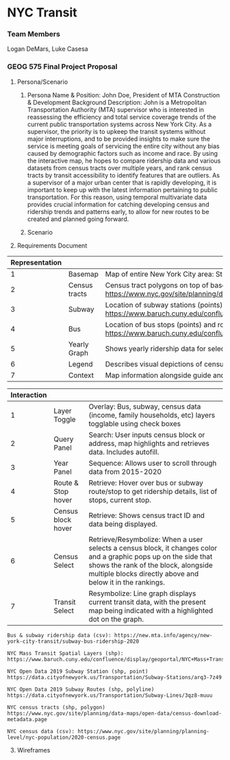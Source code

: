 # NYC Transit 

### Team Members
Logan DeMars, Luke Casesa

### GEOG 575 Final Project Proposal
1. Persona/Scenario
    1. Persona
    Name & Position: John Doe, President of MTA Construction & Development 
    Background Description: John is a Metropolitan Transportation Authority (MTA) supervisor who is interested in reassessing the efficiency and total service coverage trends of the current public transportation systems across New York City. As a supervisor, the priority is to upkeep the transit systems without major interruptions, and to be provided insights to make sure the service is meeting goals of servicing the entire city without any bias caused by demographic factors such as income and race. By using the interactive map, he hopes to compare ridership data and various datasets from census tracts over multiple years, and rank census tracts by transit accessibility to identify features that are outliers. 
	As a supervisor of a major urban center that is rapidly developing, it is important to keep up with the latest information pertaining to public transportation. For this reason, using temporal multivariate data provides crucial information for catching developing census and ridership trends and patterns early, to allow for new routes to be created and planned going forward. 

    2. Scenario
2. Requirements Document    

| Representation |               |                                                                                                                                                              |
| :------------- | :------------ | :----------------------------------------------------------------------------------------------------------------------------------------------------------- |
| 1              | Basemap       | Map of entire New York City area: Street view                                                                                                                |
| 2              | Census tracts | Census tract polygons on top of basemap and below subway/bus data https://www.nyc.gov/site/planning/data-maps/open-data/census-download-metadata.page        |
| 3              | Subway        | Location of subway stations (points) and routes (polylines) https://www.baruch.cuny.edu/confluence/display/geoportal/NYC+Mass+Transit+Spatial+Layers+Archive |
| 4              | Bus           | Location of bus stops (points) and routes (polylines) https://www.baruch.cuny.edu/confluence/display/geoportal/NYC+Mass+Transit+Spatial+Layers+Archive       |
| 5              | Yearly Graph  | Shows yearly ridership data for selected route/station, line graph.                                                                                          |
| 6              | Legend        | Describes visual depictions of census tracts, routes, and stops                                                                                              |
| 7              | Context       | Map information alongside guide and context for users                                                                                                        |

| Interaction |                    |                                                                                                                                                                                                                       |
| :---------- | :----------------- | :-------------------------------------------------------------------------------------------------------------------------------------------------------------------------------------------------------------------- |
| 1           | Layer Toggle       | Overlay: Bus, subway, census data (income, family households, etc) layers togglable using check boxes                                                                                                                 |
| 2           | Query Panel        | Search: User inputs census block or address, map highlights and retrieves data. Includes autofill.                                                                                                                    |
| 3           | Year Panel         | Sequence: Allows user to scroll through data from 2015-2020                                                                                                                                                           |
| 4           | Route & Stop hover | Retrieve: Hover over bus or subway route/stop to get ridership details, list of stops, current stop.                                                                                                                  |
| 5           | Census block hover | Retrieve: Shows census tract ID and data being displayed.                                                                                                                                                             |
| 6           | Census Select      | Retrieve/Resymbolize: When a user selects a census block, it changes color and a graphic pops up on the side that shows the rank of the block, alongside multiple blocks directly above and below it in the rankings. |
| 7           | Transit Select     | Resymbolize: Line graph displays current transit data, with the present map being indicated with a highlighted dot on the graph.                                                                                      |


    Bus & subway ridership data (csv): https://new.mta.info/agency/new-york-city-transit/subway-bus-ridership-2020 

    NYC Mass Transit Spatial Layers (shp): https://www.baruch.cuny.edu/confluence/display/geoportal/NYC+Mass+Transit+Spatial+Layers+Archive  

    NYC Open Data 2019 Subway Station (shp, point) https://data.cityofnewyork.us/Transportation/Subway-Stations/arq3-7z49 

    NYC Open Data 2019 Subway Routes (shp, polyline) https://data.cityofnewyork.us/Transportation/Subway-Lines/3qz8-muuu

    NYC census tracts (shp, polygon) https://www.nyc.gov/site/planning/data-maps/open-data/census-download-metadata.page

    NYC census data (csv): https://www.nyc.gov/site/planning/planning-level/nyc-population/2020-census.page

3. Wireframes






